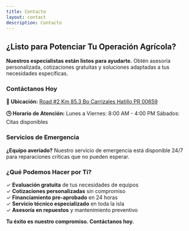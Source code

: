 ```yaml
---
title: Contacto
layout: contact
description: Contacto
---
```


## ¿Listo para Potenciar Tu Operación Agrícola?

**Nuestros especialistas están listos para ayudarte.** Obtén asesoría personalizada, cotizaciones gratuitas y soluciones adaptadas a tus necesidades específicas.

### Contáctanos Hoy

**📍 Ubicación:** [Road #2 Km 85.3 Bo Carrizales Hatillo PR 00659](https://www.google.com/maps/search/?api=1&query=Road+%232+Km+85.3+Bo+Carrizales+Hatillo+PR+00659)

**🕒 Horario de Atención:**
Lunes a Viernes: 8:00 AM - 4:00 PM
Sábados: Citas disponibles

### Servicios de Emergencia

**¿Equipo averiado?** Nuestro servicio de emergencia está disponible 24/7 para reparaciones críticas que no pueden esperar.

### ¿Qué Podemos Hacer por Ti?

✓ **Evaluación gratuita** de tus necesidades de equipos<br>
✓ **Cotizaciones personalizadas** sin compromiso<br>
✓ **Financiamiento pre-aprobado** en 24 horas<br>
✓ **Servicio técnico especializado** en toda la isla<br>
✓ **Asesoría en repuestos** y mantenimiento preventivo

**Tu éxito es nuestro compromiso. Contáctanos hoy.**